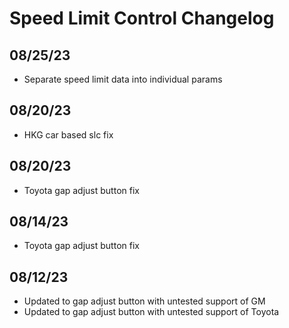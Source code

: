 # Speed Limit Control Changelog

## 08/25/23
* Separate speed limit data into individual params

## 08/20/23
* HKG car based slc fix

## 08/20/23
* Toyota gap adjust button fix

## 08/14/23
* Toyota gap adjust button fix

## 08/12/23
* Updated to gap adjust button with untested support of GM
* Updated to gap adjust button with untested support of Toyota
